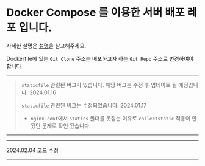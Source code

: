 # Docker Compose 를 이용한 서버 배포 레포 입니다.

자세한 설명은 [설명](https://velog.io/@wlzkxm2/Docker-Compose-%EC%99%80-EC2)을 참고해주세요.

Dockerfile에 있는 `Git Clone` 주소는 배포하고자 하는 `Git Repo` 주소로 변경하여야 합니다

_____
> `staticfile` 관련된 버그가 있습니다. 해당 버그는 수정 후 업데이트 될 예정입니다. 2024.01.16
> 
> `staticfile` 관련된 버그는 수정되었습니다. 2024.01.17
> - `nginx.conf`에서 `statics` 폴더를 못잡는 이유로 `collectstatic` 적용이 안됬던 문제로 확인 됬습니다.
_____

_____

2024.02.04 코드 수정
_____
